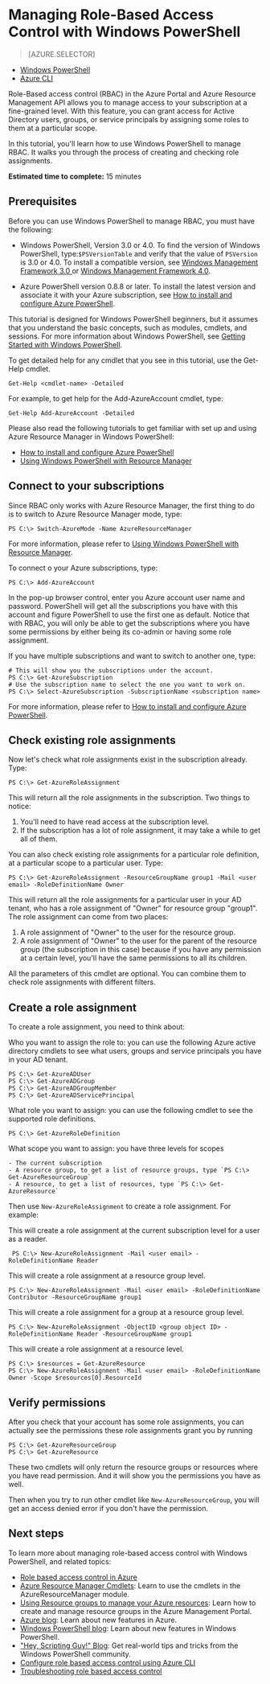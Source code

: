 <properties 
	pageTitle="Managing Role-Based Access Control with Windows PowerShell" 
	description="Managing role-based access control with Windows PowerShell" 
	services="azure-portal" 
	documentationCenter="na" 
	authors="IHenkel"
	manager="stevenpo"
	editor="mollybos"/>

<tags 
	ms.service="azure-portal" 
	ms.date="08/14/2015"
	wacn.date=""/>

# Managing Role-Based Access Control with Windows PowerShell #

> [AZURE.SELECTOR]
- [Windows PowerShell](/documentation/articles/role-based-access-control-powershell)
- [Azure CLI](/documentation/articles/role-based-access-control-xplat-cli)


Role-Based access control (RBAC) in the Azure Portal and Azure Resource Management API allows you to manage access to your subscription at a fine-grained level. With this feature, you can grant access for Active Directory users, groups, or service principals by assigning some roles to them at a particular scope.

In this tutorial, you'll learn how to use Windows PowerShell to manage RBAC. It walks you through the process of creating and checking role assignments.

**Estimated time to complete:** 15 minutes

## Prerequisites

Before you can use Windows PowerShell to manage RBAC, you must have the following:

- Windows PowerShell, Version 3.0 or 4.0. To find the version of Windows PowerShell, type:`$PSVersionTable` and verify that the value of `PSVersion` is 3.0 or 4.0. To install a compatible version, see [Windows Management Framework 3.0 ](http://www.microsoft.com/download/details.aspx?id=34595) or [Windows Management Framework 4.0](https://www.microsoft.com/zh-CN/download/details.aspx?id=40855).

- Azure PowerShell version 0.8.8 or later. To install the latest version and associate it with your Azure subscription, see [How to install and configure Azure PowerShell](/documentation/articles/install-configure-powershell).

This tutorial is designed for Windows PowerShell beginners, but it assumes that you understand the basic concepts, such as modules, cmdlets, and sessions. For more information about Windows PowerShell, see [Getting Started with Windows PowerShell](http://technet.microsoft.com/zh-cn/library/hh857337.aspx).

To get detailed help for any cmdlet that you see in this tutorial, use the Get-Help cmdlet.

	Get-Help <cmdlet-name> -Detailed

For example, to get help for the Add-AzureAccount cmdlet, type:

	Get-Help Add-AzureAccount -Detailed

Please also read the following tutorials to get familiar with set up and using Azure Resource Manager in Windows PowerShell:

- [How to install and configure Azure PowerShell](/documentation/articles/install-configure-powershell)
- [Using Windows PowerShell with Resource Manager](/documentation/articles/powershell-azure-resource-manager)


## Connect to your subscriptions

Since RBAC only works with Azure Resource Manager, the first thing to do is to switch to Azure Resource Manager mode, type:

    PS C:\> Switch-AzureMode -Name AzureResourceManager

For more information, please refer to [Using Windows PowerShell with Resource Manager](/documentation/articles/powershell-azure-resource-manager).

To connect o your Azure subscriptions, type:

    PS C:\> Add-AzureAccount

In the pop-up browser control, enter you Azure account user name and password. PowerShell will get all the subscriptions you have with this account and figure PowerShell to use the first one as default. Notice that with RBAC, you will only be able to get the subscriptions where you have some permissions by either being its co-admin or having some role assignment.

If you have multiple subscriptions and want to switch to another one, type:

    # This will show you the subscriptions under the account.
    PS C:\> Get-AzureSubscription
    # Use the subscription name to select the one you want to work on.
    PS C:\> Select-AzureSubscription -SubscriptionName <subscription name>

For more information, please refer to [How to install and configure Azure PowerShell](/documentation/articles/install-configure-powershell).

## Check existing role assignments

Now let's check what role assignments exist in the subscription already. Type:

    PS C:\> Get-AzureRoleAssignment

This will return all the role assignments in the subscription. Two things to notice:

1. You'll need to have read access at the subscription level.
2. If the subscription has a lot of role assignment, it may take a while to get all of them.

You can also check existing role assignments for a particular role definition, at a particular scope to a particular user. Type:

    PS C:\> Get-AzureRoleAssignment -ResourceGroupName group1 -Mail <user email> -RoleDefinitionName Owner

This will return all the role assignments for a particular user in your AD tenant, who has a role assignment of "Owner" for resource group "group1". The role assignment can come from two places:

1. A role assignment of "Owner" to the user for the resource group.
2. A role assignment of "Owner" to the user for the parent of the resource group (the subscription in this case) because if you have any permission at a certain level, you'll have the same permissions to all its children.

All the parameters of this cmdlet are optional. You can combine them to check role assignments with different filters.

## Create a role assignment

To create a role assignment, you need to think about:

Who you want to assign the role to: you can use the following Azure active directory cmdlets to see what users, groups and service principals you have in your AD tenant.

    PS C:\> Get-AzureADUser
	PS C:\> Get-AzureADGroup
	PS C:\> Get-AzureADGroupMember
	PS C:\> Get-AzureADServicePrincipal

What role you want to assign: you can use the following cmdlet to see the supported role definitions.

    PS C:\> Get-AzureRoleDefinition

What scope you want to assign: you have three levels for scopes

    - The current subscription
    - A resource group, to get a list of resource groups, type `PS C:\> Get-AzureResourceGroup`
    - A resource, to get a list of resources, type `PS C:\> Get-AzureResource`

Then use `New-AzureRoleAssignment` to create a role assignment. For example:


This will create a role assignment at the current subscription level for a user as a reader.

	 PS C:\> New-AzureRoleAssignment -Mail <user email> -RoleDefinitionName Reader

This will create a role assignment at a resource group level.

	PS C:\> New-AzureRoleAssignment -Mail <user email> -RoleDefinitionName Contributor -ResourceGroupName group1

This will create a role assignment for a group at a resource group level.

	PS C:\> New-AzureRoleAssignment -ObjectID <group object ID> -RoleDefinitionName Reader -ResourceGroupName group1

This will create a role assignment at a resource level.

	PS C:\> $resources = Get-AzureResource
    PS C:\> New-AzureRoleAssignment -Mail <user email> -RoleDefinitionName Owner -Scope $resources[0].ResourceId


## Verify permissions

After you check that your account has some role assignments, you can actually see the permissions these role assignments grant you by running

    PS C:\> Get-AzureResourceGroup
    PS C:\> Get-AzureResource

These two cmdlets will only return the resource groups or resources where you have read permission. And it will show you the permissions you have as well.

Then when you try to run other cmdlet like `New-AzureResourceGroup`, you will get an access denied error if you don't have the permission.

## Next steps

To learn more about managing role-based access control with Windows PowerShell, and related topics:
 
- [Role based access control in Azure](/documentation/articles/role-based-access-control-configure)
- [Azure Resource Manager Cmdlets](https://msdn.microsoft.com/zh-cn/library/azure/dn708504.aspx): Learn to use the cmdlets in the AzureResourceManager module.
- [Using Resource groups to manage your Azure resources](azure-preview-portal-using-resource-groups): Learn how to create and manage resource groups in the Azure Management Portal.
- [Azure blog](http://blogs.msdn.com/windowsazure): Learn about new features in Azure.
- [Windows PowerShell blog](http://blogs.msdn.com/powershell): Learn about new features in Windows PowerShell.
- ["Hey, Scripting Guy!" Blog](http://blogs.technet.com/b/heyscriptingguy/): Get real-world tips and tricks from the Windows PowerShell community.
- [Configure role based access control using Azure CLI](/documentation/articles/role-based-access-control-xplat-cli)
- [Troubleshooting role based access control](/documentation/articles/role-based-access-control-troubleshooting)
